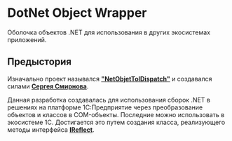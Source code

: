# DotNet Object Wrapper

Оболочка объектов .NET для использования в других экосистемах приложений.

## Предыстория

Изначально проект назывался **["NetObjetToIDispatch"](https://infostart.ru/public/238584/)** и создавался силами **[Сергея Смирнова](https://infostart.ru/profile/82159/)**.

Данная разработка создавалась для использования сборок .NET в решениях на платформе 1С:Предприятие через преобразование объектов и классов в COM-объекты. Последние можно использовать в экосистеме 1С. Достигается это путем создания класса, реализующего методы интерфейса **[IReflect](https://docs.microsoft.com/ru-ru/dotnet/api/system.reflection.ireflect?view=netcore-3.1)**.